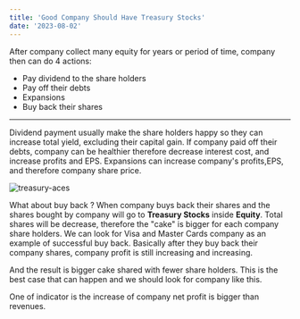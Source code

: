 ```yaml
---
title: 'Good Company Should Have Treasury Stocks'
date: '2023-08-02'
---
```


After company collect many equity for years or period of time, company then can do 4 actions:
- Pay dividend to the share holders
- Pay off their debts
- Expansions
- Buy back their shares
---
Dividend payment usually make the share holders happy so they can increase total yield, excluding their capital gain.
If company paid off their debts, company can be healthier therefore decrease interest cost, and increase profits and EPS.
Expansions can increase company's profits,EPS, and therefore company share price.

![treasury-aces](../aces-treasury.jpg)

What about buy back ? When company buys back their shares and the shares bought by company will go to **Treasury Stocks** inside **Equity**.
Total shares will be decrease, therefore the "cake" is bigger for each company share holders.
We can look for Visa and Master Cards company as an example of successful buy back. Basically after they buy back their company shares, company profit is still increasing and increasing.

And the result is bigger cake shared with fewer share holders. This is the best case that can happen and we should look for company like this.

One of indicator is the increase of company net profit is bigger than revenues.
